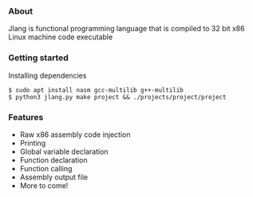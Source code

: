 ### About
Jlang is functional programming language that is compiled to 32 bit x86 Linux machine code executable

### Getting started

Installing dependencies
```
$ sudo apt install nasm gcc-multilib g++-multilib
$ python3 jlang.py make project && ./projects/project/project
```
### Features
- Raw x86 assembly code injection
- Printing
- Global variable declaration
- Function declaration
- Function calling
- Assembly output file
- More to come!
